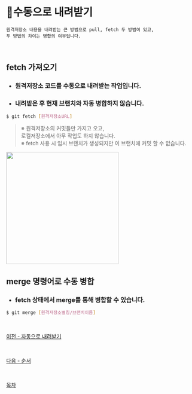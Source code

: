 # :floppy_disk:**수동으로 내려받기**
    원격저장소 내용을 내려받는 큰 방법으로 pull, fetch 두 방법이 있고,
    두 방법의 차이는 병합의 여부입니다.

<br>

## **fetch 가져오기**
- ### 원격저장소 코드를 수동으로 내려받는 작업입니다.
- ### 내려받은 후 현재 브랜치와 자동 병합하지 않습니다.

```bash
$ git fetch [원격저장소URL]
```

>※ 원격저장소의 커밋들만 가지고 오고,<br>
>로컬저장소에서 아무 작업도 하지 않습니다.<br>
>※ fetch 사용 시 임시 브랜치가 생성되지만 이 브랜치에 커밋 할 수 없습니다.

<kbd>
<img width="300" src="https://user-images.githubusercontent.com/45596014/193400275-40b7e500-68cf-4abb-981c-04d0e526fd0b.jpg">
</kbd>

<br>

## **merge 명령어로 수동 병합**
- ### fetch 상태에서 merge를 통해 병합할 수 있습니다.

```bash
$ git merge [원격저장소별칭/브랜치이름]
```

<br>

[이전 - 자동으로 내려받기](/index/05_auto-pull.md)

<br>

[다음 - 순서](/index/07_order.md)

<br>

[목차](/README.md)

